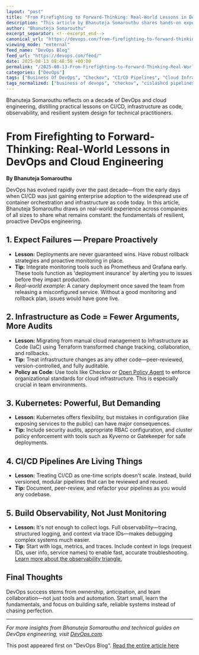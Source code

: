 ```yaml
---
layout: "post"
title: "From Firefighting to Forward-Thinking: Real-World Lessons in DevOps and Cloud Engineering"
description: "This article by Bhanuteja Somarouthu shares hands-on experiences and key insights gained from a decade in DevOps and cloud engineering. Covering best practices in failure planning, infrastructure as code, observability, CI/CD, and Kubernetes security, it delivers practical, actionable advice for engineers and teams striving for more reliable, scalable operations."
author: "Bhanuteja Somarouthu"
excerpt_separator: <!--excerpt_end-->
canonical_url: "https://devops.com/from-firefighting-to-forward-thinking-my-real-world-lessons-in-devops-and-cloud-engineering/?utm_source=rss&utm_medium=rss&utm_campaign=from-firefighting-to-forward-thinking-my-real-world-lessons-in-devops-and-cloud-engineering"
viewing_mode: "external"
feed_name: "DevOps Blog"
feed_url: "https://devops.com/feed/"
date: 2025-08-13 08:48:58 +00:00
permalink: "/2025-08-13-From-Firefighting-to-Forward-Thinking-Real-World-Lessons-in-DevOps-and-Cloud-Engineering.html"
categories: ["DevOps"]
tags: ["Business Of DevOps", "Checkov", "CI/CD Pipelines", "Cloud Infrastructure", "Continuous Delivery", "Continuous Testing", "Contributed Content", "Deployment Strategies", "DevOps", "DevOps Best Practices", "DevOps Practice", "Gatekeeper", "Grafana", "IaC", "Kubernetes", "Kyverno", "Monitoring", "Observability", "Observability in DevOps", "Open Policy Agent", "Policy as Code", "Posts", "Prometheus", "RBAC", "Real World DevOps", "Rollbacks", "Service Networking", "Social Facebook", "Social LinkedIn", "Social X", "Structured Logging", "Terraform"]
tags_normalized: ["business of devops", "checkov", "cislashcd pipelines", "cloud infrastructure", "continuous delivery", "continuous testing", "contributed content", "deployment strategies", "devops", "devops best practices", "devops practice", "gatekeeper", "grafana", "iac", "kubernetes", "kyverno", "monitoring", "observability", "observability in devops", "open policy agent", "policy as code", "posts", "prometheus", "rbac", "real world devops", "rollbacks", "service networking", "social facebook", "social linkedin", "social x", "structured logging", "terraform"]
---
```


Bhanuteja Somarouthu reflects on a decade of DevOps and cloud engineering, distilling practical lessons on CI/CD, infrastructure as code, observability, and resilient system design for technical practitioners.<!--excerpt_end-->

# From Firefighting to Forward-Thinking: Real-World Lessons in DevOps and Cloud Engineering

**By Bhanuteja Somarouthu**

DevOps has evolved rapidly over the past decade—from the early days when CI/CD was just gaining enterprise adoption to the widespread use of container orchestration and infrastructure as code today. In this article, Bhanuteja Somarouthu draws on real-world experience across companies of all sizes to share what remains constant: the fundamentals of resilient, proactive DevOps engineering.

## 1. Expect Failures — Prepare Proactively

- **Lesson:** Deployments are never guaranteed wins. Have robust rollback strategies and proactive monitoring in place.
- **Tip:** Integrate monitoring tools such as Prometheus and Grafana early. These tools function as 'deployment insurance' by alerting you to issues before they impact production.
- *Real-world example*: A canary deployment once saved the team from releasing a misconfigured service. Without a good monitoring and rollback plan, issues would have gone live.

## 2. Infrastructure as Code = Fewer Arguments, More Audits

- **Lesson:** Migrating from manual cloud management to Infrastructure as Code (IaC) using Terraform transformed change tracking, collaboration, and rollbacks.
- **Tip:** Treat infrastructure changes as any other code—peer-reviewed, version-controlled, and fully auditable.
- **Policy as Code**: Use tools like Checkov or [Open Policy Agent](https://www.openpolicyagent.org/) to enforce organizational standards for cloud infrastructure. This is especially crucial in team environments.

## 3. Kubernetes: Powerful, But Demanding

- **Lesson:** Kubernetes offers flexibility, but mistakes in configuration (like exposing services to the public) can have major consequences.
- **Tip:** Include security audits, appropriate RBAC configuration, and cluster policy enforcement with tools such as Kyverno or Gatekeeper for safe deployments.

## 4. CI/CD Pipelines Are Living Things

- **Lesson:** Treating CI/CD as one-time scripts doesn't scale. Instead, build versioned, modular pipelines that can be reviewed and reused.
- **Tip:** Document, peer-review, and refactor your pipelines as you would any codebase.

## 5. Build Observability, Not Just Monitoring

- **Lesson:** It's not enough to collect logs. Full observability—tracing, structured logging, and context via trace IDs—makes debugging complex systems much easier.
- **Tip:** Start with logs, metrics, and traces. Include context in logs (request IDs, user info, service names) to enable fast, accurate troubleshooting. [Learn more about the observability triangle.](https://devops.com/metrics-logs-and-traces-the-golden-triangle-of-observability-in-monitoring/)

## Final Thoughts

DevOps success stems from ownership, anticipation, and team collaboration—not just tools and automation. Start small, learn the fundamentals, and focus on building safe, reliable systems instead of chasing perfection.

---

*For more insights from Bhanuteja Somarouthu and technical guides on DevOps engineering, visit [DevOps.com](https://devops.com/).*

This post appeared first on "DevOps Blog". [Read the entire article here](https://devops.com/from-firefighting-to-forward-thinking-my-real-world-lessons-in-devops-and-cloud-engineering/?utm_source=rss&utm_medium=rss&utm_campaign=from-firefighting-to-forward-thinking-my-real-world-lessons-in-devops-and-cloud-engineering)
